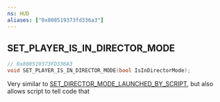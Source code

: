 ```yaml
---
ns: HUD
aliases: ["0x808519373fd336a3"]
---
```

## SET_PLAYER_IS_IN_DIRECTOR_MODE

```c
// 0x808519373FD336A3
void SET_PLAYER_IS_IN_DIRECTOR_MODE(bool IsInDirectorMode);
```

Very similar to [SET_DIRECTOR_MODE_LAUNCHED_BY_SCRIPT](#_0x2632482FD6B9AB87), but also allows script to tell code that

